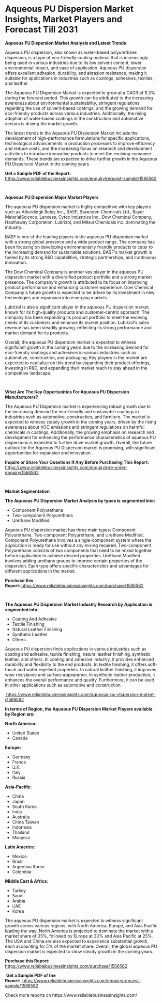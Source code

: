 <p><h1>Aqueous PU Dispersion Market Insights, Market Players and Forecast Till 2031</h1></p><p><strong>Aqueous PU Dispersion Market Analysis and Latest Trends</strong></p>
<p><p>Aqueous PU dispersion, also known as water-based polyurethane dispersion, is a type of eco-friendly coating material that is increasingly being used in various industries due to its low solvent content, lower environmental impact, and ease of application. Aqueous PU dispersion offers excellent adhesion, durability, and abrasion resistance, making it suitable for applications in industries such as coatings, adhesives, textiles, and leather.</p><p>The Aqueous PU Dispersion Market is expected to grow at a CAGR of 9.3% during the forecast period. This growth can be attributed to the increasing awareness about environmental sustainability, stringent regulations regarding the use of solvent-based coatings, and the growing demand for eco-friendly products across various industries. Additionally, the rising adoption of water-based coatings in the construction and automotive sectors is driving the market growth.</p><p>The latest trends in the Aqueous PU Dispersion Market include the development of high-performance formulations for specific applications, technological advancements in production processes to improve efficiency and reduce costs, and the increasing focus on research and development activities to introduce innovative products to meet the evolving consumer demands. These trends are expected to drive further growth in the Aqueous PU Dispersion Market in the coming years.</p></p>
<p><strong>Get a Sample PDF of the Report:&nbsp;</strong> <a href="https://www.reliablebusinessinsights.com/enquiry/request-sample/1566562">https://www.reliablebusinessinsights.com/enquiry/request-sample/1566562</a></p>
<p>&nbsp;</p>
<p><strong>Aqueous PU Dispersion Major Market Players</strong></p>
<p><p>The aqueous PU dispersion market is highly competitive with key players such as Alberdingk Boley Inc., BASF, Baxenden Chemicals Ltd., Bayer MaterialScience, Lanxess, Cytec Industries Inc., Dow Chemical Company, Hauthaway Corporation, Lubrizol, and Mitsui Chemicals Inc. dominating the industry.</p><p>BASF is one of the leading players in the aqueous PU dispersion market with a strong global presence and a wide product range. The company has been focusing on developing environmentally friendly products to cater to the increasing demand for sustainable solutions. BASF's market growth is fueled by its strong R&D capabilities, strategic partnerships, and continuous innovation.</p><p>The Dow Chemical Company is another key player in the aqueous PU dispersion market with a diversified product portfolio and a strong market presence. The company's growth is attributed to its focus on improving product performance and enhancing customer experience. Dow Chemical Company's future growth is expected to be driven by its investment in new technologies and expansion into emerging markets.</p><p>Lubrizol is also a significant player in the aqueous PU dispersion market, known for its high-quality products and customer-centric approach. The company has been expanding its product portfolio to meet the evolving needs of its customers and enhance its market position. Lubrizol's sales revenue has been steadily growing, reflecting its strong performance and market demand for its products.</p><p>Overall, the aqueous PU dispersion market is expected to witness significant growth in the coming years due to the increasing demand for eco-friendly coatings and adhesives in various industries such as automotive, construction, and packaging. Key players in the market are expected to capitalize on this trend by expanding their product offerings, investing in R&D, and expanding their market reach to stay ahead in the competitive landscape.</p></p>
<p>&nbsp;</p>
<p><strong>What Are The Key Opportunities For Aqueous PU Dispersion Manufacturers?</strong></p>
<p><p>The Aqueous PU Dispersion market is experiencing robust growth due to the increasing demand for eco-friendly and sustainable coatings in industries such as automotive, construction, and furniture. The market is expected to witness steady growth in the coming years, driven by the rising awareness about VOC emissions and stringent regulations on harmful chemicals in coatings. Additionally, the growing emphasis on research and development for enhancing the performance characteristics of aqueous PU dispersions is expected to further drive market growth. Overall, the future outlook for the Aqueous PU Dispersion market is promising, with significant opportunities for expansion and innovation.</p></p>
<p><strong>Inquire or Share Your Questions If Any Before Purchasing This Report:</strong> <a href="https://www.reliablebusinessinsights.com/enquiry/pre-order-enquiry/1566562">https://www.reliablebusinessinsights.com/enquiry/pre-order-enquiry/1566562</a></p>
<p>&nbsp;</p>
<p><strong>Market Segmentation</strong></p>
<p><strong>The Aqueous PU Dispersion Market Analysis by types is segmented into:</strong></p>
<p><ul><li>Component Polyurethane</li><li>Two-component Polyurethane</li><li>Urethane Modified</li></ul></p>
<p><p>Aqueous PU dispersion market has three main types: Component Polyurethane, Two-component Polyurethane, and Urethane Modified. Component Polyurethane involves a single-component system where the application is ready for use without any mixing required. Two-component Polyurethane consists of two components that need to be mixed together before application to achieve desired properties. Urethane Modified involves adding urethane groups to improve certain properties of the dispersion. Each type offers specific characteristics and advantages for different applications in the market.</p></p>
<p><strong>Purchase this Report:&nbsp;</strong><a href="https://www.reliablebusinessinsights.com/purchase/1566562">https://www.reliablebusinessinsights.com/purchase/1566562</a></p>
<p>&nbsp;</p>
<p><strong>The Aqueous PU Dispersion Market Industry Research by Application is segmented into:</strong></p>
<p><ul><li>Coating And Adhesive</li><li>Textile Finishing</li><li>Natural Leather Finishing</li><li>Synthetic Leather</li><li>Others</li></ul></p>
<p><p>Aqueous PU dispersion finds applications in various industries such as coating and adhesive, textile finishing, natural leather finishing, synthetic leather, and others. In coating and adhesive industry, it provides enhanced durability and flexibility to the end products. In textile finishing, it offers soft-touch and water repellent properties. In natural leather finishing, it improves wear resistance and surface appearance. In synthetic leather production, it enhances the overall performance and quality. Furthermore, it can be used in other applications such as automotive and construction.</p></p>
<p><a href="https://www.reliablebusinessinsights.com/aqueous-pu-dispersion-market-r1566562">&nbsp;https://www.reliablebusinessinsights.com/aqueous-pu-dispersion-market-r1566562</a></p>
<p><strong>In terms of Region, the Aqueous PU Dispersion Market Players available by Region are:</strong></p>
<p>
    <p> <strong> North America: </strong>
        <ul>
            <li>United States</li>
            <li>Canada</li>
        </ul>
        </p> 
    <p> <strong> Europe: </strong>
        <ul>
            <li>Germany</li>
            <li>France</li>
            <li>U.K.</li>
            <li>Italy</li>
            <li>Russia</li>
        </ul>
        </p> 
    <p> <strong> Asia-Pacific: </strong>
        <ul>
            <li>China</li>
            <li>Japan</li>
            <li>South Korea</li>
            <li>India</li>
            <li>Australia</li>
            <li>China Taiwan</li>
            <li>Indonesia</li>
            <li>Thailand</li>
            <li>Malaysia</li>
        </ul>
        </p> 
    <p> <strong> Latin America: </strong>
        <ul>
            <li>Mexico</li>
            <li>Brazil</li>
            <li>Argentina Korea</li>
            <li>Colombia</li>
        </ul>
        </p> 
    <p> <strong> Middle East & Africa: </strong>
        <ul>
            <li>Turkey</li>
            <li>Saudi</li>
            <li>Arabia</li>
            <li>UAE</li>
            <li>Korea</li>
        </ul>
    </p>
    </p>
<p><p>The aqueous PU dispersion market is expected to witness significant growth across various regions, with North America, Europe, and Asia Pacific leading the way. North America is projected to dominate the market with a market share of 35%, followed by Europe at 30% and Asia Pacific at 25%. The USA and China are also expected to experience substantial growth, each accounting for 5% of the market share. Overall, the global aqueous PU dispersion market is expected to show steady growth in the coming years.</p></p>
<p><strong>Purchase this Report: </strong><a href="https://www.reliablebusinessinsights.com/purchase/1566562">https://www.reliablebusinessinsights.com/purchase/1566562</a></p>
<p>&nbsp;<strong>Get a Sample PDF of the Report:&nbsp;&nbsp;</strong><a href="https://www.reliablebusinessinsights.com/enquiry/request-sample/1566562">https://www.reliablebusinessinsights.com/enquiry/request-sample/1566562</a></p>
<p><strong></strong></p>
<p>Check more reports on https://www.reliablebusinessinsights.com/</p>